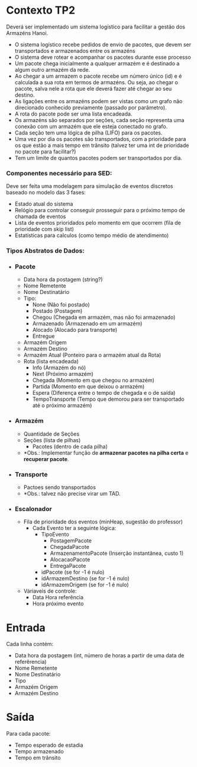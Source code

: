 # Contexto TP2
Deverá ser implementado um sistema logístico para facilitar a gestão dos Armazéns Hanoi.
- O sistema logístico recebe pedidos de envio de pacotes, que devem ser transportados e armazenados entre os armazéns
- O sistema deve rotear e acompanhar os pacotes durante esse processo
- Um pacote chega inicialmente a qualquer armazém e é destinado a algum outro armazém da rede.
- Ao chegar a um armazem o pacote recebe um número único (id) e é calculada a sua rota em termos de armazéns. Ou seja, ao chegar o pacote, salva nele a rota que ele deverá fazer até chegar ao seu destino.
- As ligações entre os armazéns podem ser vistas como um grafo não direcionado conhecido previamente (passado por parâmetro).
- A rota do pacote pode ser uma lista encadeada.
- Os armazéns são separados por seções, cada seção representa uma conexão com um armazém que ele esteja conectado no grafo.
- Cada seção tem uma lógica de pilha (LIFO) para os pacotes.
- Uma vez por dia os pacotes são transportados, com a prioridade para os que estão a mais tempo em trânsito (talvez ter uma int de prioridade no pacote para facilitar?)
- Tem um limite de quantos pacotes podem ser transportados por dia.

### Componentes necessário para SED:
Deve ser feita uma modelagem para simulação de eventos discretos baseado no modelo das 3 fases:
- Estado atual do sistema
- Relógio para controlar conseguir prosseguir para o próximo tempo de chamada de eventos
- Lista de eventos prioridados pelo momento em que ocorrem (fila de prioridade com skip list)
- Estatísticas para calculos (como tempo médio de atendimento)

### Tipos Abstratos de Dados:
- ### Pacote
  - Data hora da postagem (string?)
  - Nome Remetente
  - Nome Destinatário
  - Tipo:
    - None (Não foi postado)
    - Postado (Postagem)
    - Chegou (Chegada em armazém, mas não foi armazenado)
    - Armazenado (Armazenado em um armazém)
    - Alocado (Alocado para transporte)
    - Entregue
  - Armazém Origem
  - Armazém Destino
  - Armazém Atual (Ponteiro para o armazém atual da Rota)
  - Rota (lista encadeada)
    - Info (Armazém do nó)
    - Next (Próximo armazém)
    - Chegada (Momento em que chegou no armazém)
    - Partida (Momento em que deixou o armazém)
    - Espera (Diferença entre o tempo de chegada e o de saída)
    - TempoTransporte (Tempo que demorou para ser transportado até o próximo armazém)

- ### Armazém
  - Quantidade de Seções
  - Seções (lista de pilhas)
    - Pacotes (dentro de cada pilha) <br/>
  - *Obs.: Implementar função de **armazenar pacotes na pilha certa** e **recuperar pacote**.

- ### Transporte
  - Pactoes sendo transportados
  - *Obs.: talvez não precise virar um TAD.

- ### Escalonador
  - Fila de prioridade dos eventos (minHeap, sugestão do professor)
    - Cada Evento ter a seguinte lógica:
      - TipoEvento
        - PostagemPacote
        - ChegadaPacote
        - ArmazenamentoPacote (Inserção instantânea, custo 1)
        - AlocacaoPacote
        - EntregaPacote
      - idPacote (se for -1 é nulo)
      - idArmazemDestino (se for -1 é nulo)
      - idArmazemOrigem (se for -1 é nulo)
  - Váriaveis de controle:
    - Data Hora referência
    - Hora próximo evento
  


# Entrada
Cada linha contém:
- Data hora da postagem (int, número de horas a partir de uma data de referêrencia)
- Nome Remetente
- Nome Destinatário
- Tipo
- Armazém Origem
- Armazém Destino

# Saída
Para cada pacote:
- Tempo esperado de estadia
- Tempo armazenado
- Tempo em trânsito